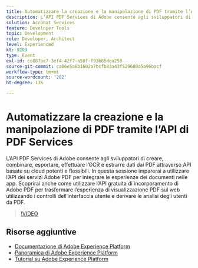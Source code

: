 ```yaml
---
title: Automatizzare la creazione e la manipolazione di PDF tramite l’API di PDF Services
description: L’API PDF Services di Adobe consente agli sviluppatori di creare, combinare, esportare, effettuare l’OCR e estrarre dati dai PDF attraverso API basate su cloud potenti e flessibili. In questa sessione imparerai a utilizzare l’API dei servizi Adobe PDF per integrare le esperienze dei documenti nelle app. Scoprirai anche come utilizzare l’API gratuita di incorporamento di Adobe PDF per trasformare l’esperienza di visualizzazione PDF sul web utilizzando i controlli dell’interfaccia utente e derivare le analisi degli utenti da PDF.
solution: Acrobat Services
feature: Developer Tools
topic: Development
role: Developer, Architect
level: Experienced
kt: 9209
type: Event
exl-id: cc887be7-3ef4-42f7-a58f-f93b85dea259
source-git-commit: ca06e5a8b1602a7bcfb83a43f529680a5a96bacf
workflow-type: tm+mt
source-wordcount: '202'
ht-degree: 13%

---
```


# Automatizzare la creazione e la manipolazione di PDF tramite l’API di PDF Services

L’API PDF Services di Adobe consente agli sviluppatori di creare, combinare, esportare, effettuare l’OCR e estrarre dati dai PDF attraverso API basate su cloud potenti e flessibili. In questa sessione imparerai a utilizzare l’API dei servizi Adobe PDF per integrare le esperienze dei documenti nelle app. Scoprirai anche come utilizzare l’API gratuita di incorporamento di Adobe PDF per trasformare l’esperienza di visualizzazione PDF sul web utilizzando i controlli dell’interfaccia utente e derivare le analisi degli utenti da PDF.

>[!VIDEO](https://video.tv.adobe.com/v/338039/?quality=12&learn=on&hidetitle=true)

## Risorse aggiuntive

- [Documentazione di Adobe Experience Platform](https://experienceleague.adobe.com/docs/experience-platform.html)
- [Panoramica di Adobe Experience Platform](https://experienceleague.adobe.com/docs/experience-platform/landing/home.html?lang=it)
- [Tutorial su Adobe Experience Platform](https://experienceleague.adobe.com/docs/platform-learn/tutorials/overview.html?lang=it)
